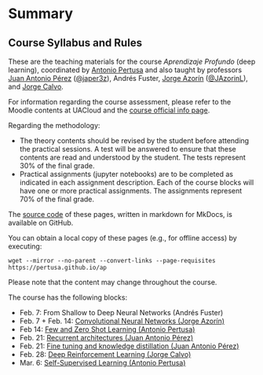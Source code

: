 # Summary

## Course Syllabus and Rules

These are the teaching materials for the course _Aprendizaje Profundo_ (deep learning), coordinated by [Antonio Pertusa][pertusa_url] and also taught by professors [Juan Antonio Pérez][japerez_url] ([@japer3z][japerez_twitter]), Andrés Fuster, [Jorge Azorín][jazorin_url] ([@JAzorinL][jazorin_twitter]), and [Jorge Calvo][calvo_url].

For information regarding the course assessment, please refer to the Moodle contents at UACloud and the [course official info page][syllabus]. 

[pertusa_url]: www.dlsi.ua.es/~pertusa
[calvo_url]: https://www.dlsi.ua.es/~jcalvo/
[japerez_url]: https://cvnet.cpd.ua.es/curriculum-breve/es/perez-ortiz-juan-antonio/15404
[japerez_twitter]: https://twitter.com/japer3z
[jazorin_url]: https://cvnet.cpd.ua.es/curriculum-breve/es/azorin-lopez-jorge/9826
[jazorin_twitter]: https://twitter.com/JAzorinL
[syllabus]: https://cvnet.cpd.ua.es/Guia-Docente/GuiaDocente/Index?wcodest=D114&wcodasi=43509&wlengua=es&scaca=2023-24

Regarding the methodology:

- The theory contents should be revised by the student before attending the practical sessions. A test will be answered to ensure that these contents are read and understood by the student. The tests represent 30% of the final grade. 
- Practical assignments (jupyter notebooks) are to be completed as indicated in each assignment description. Each of the course blocks will have one or more practical assignments. The assignments represent 70% of the final grade.
<!--
- Attendance in practical sessions is mandatory. Roll call will be taken in each in-person session. A maximum of 1 unexcused absence is allowed. If a student accumulates more unexcused absences than the allowed limit, they will not be able to pass the practical component of the course in the C2 examination. However, they will have the opportunity to pass it in the C4.
-->

The [source code][source] of these pages, written in markdown for MkDocs, is available on GitHub.

[source]: https://github.com/pertusa/ap

You can obtain a local copy of these pages (e.g., for offline access) by executing:

    wget --mirror --no-parent --convert-links --page-requisites https://pertusa.github.io/ap

Please note that the content may change throughout the course.

The course has the following blocks:

* Feb. 7: From Shallow to Deep Neural Networks (Andrés Fuster)
* Feb. 7 + Feb. 14: [Convolutional Neural Networks (Jorge Azorín)](cnn.md)
* Feb 14: [Few and Zero Shot Learning (Antonio Pertusa)](fsl.md)
* Feb. 21: [Recurrent architectures (Juan Antonio Pérez)](recurrent.md)
* Feb. 21: [Fine tuning and knowledge distillation (Juan Antonio Pérez)](ftkd.md)
* Feb. 28: [Deep Reinforcement Learning (Jorge Calvo)](drl.md)
* Mar. 6: [Self-Supervised Learning (Antonio Pertusa)](ssl.md)
